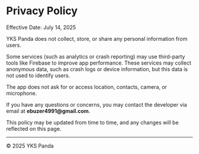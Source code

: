 <!DOCTYPE html>
<html lang="en">
<head>
  <meta charset="UTF-8">
  <title>Privacy Policy - YKS Panda</title>
</head>
<body>
  <h1>Privacy Policy</h1>
  <p>Effective Date: July 14, 2025</p>

  <p>YKS Panda does not collect, store, or share any personal information from users.</p>

  <p>Some services (such as analytics or crash reporting) may use third-party tools like Firebase to improve app performance. These services may collect anonymous data, such as crash logs or device information, but this data is not used to identify users.</p>

  <p>The app does not ask for or access location, contacts, camera, or microphone.</p>

  <p>If you have any questions or concerns, you may contact the developer via email at <strong>ebuzer4991@gmail.com</strong>.</p>

  <p>This policy may be updated from time to time, and any changes will be reflected on this page.</p>

  <hr>
  <p>© 2025 YKS Panda</p>
</body>
</html>
